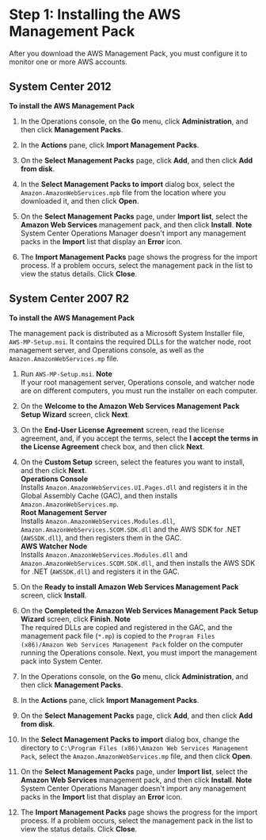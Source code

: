 # Step 1: Installing the AWS Management Pack<a name="ConfiguringAWSmp"></a>

After you download the AWS Management Pack, you must configure it to monitor one or more AWS accounts\.

## System Center 2012<a name="install-2012"></a>

**To install the AWS Management Pack**

1. In the Operations console, on the **Go** menu, click **Administration**, and then click **Management Packs**\.

1. In the **Actions** pane, click **Import Management Packs**\.

1. On the **Select Management Packs** page, click **Add**, and then click **Add from disk**\.

1. In the **Select Management Packs to import** dialog box, select the `Amazon.AmazonWebServices.mpb` file from the location where you downloaded it, and then click **Open**\.

1. On the **Select Management Packs** page, under **Import list**, select the **Amazon Web Services** management pack, and then click **Install**\.
**Note**  
System Center Operations Manager doesn't import any management packs in the **Import** list that display an **Error** icon\.

1. The **Import Management Packs** page shows the progress for the import process\. If a problem occurs, select the management pack in the list to view the status details\. Click **Close**\.

## System Center 2007 R2<a name="install-2007"></a>

**To install the AWS Management Pack**

The management pack is distributed as a Microsoft System Installer file, `AWS-MP-Setup.msi`\. It contains the required DLLs for the watcher node, root management server, and Operations console, as well as the `Amazon.AmazonWebServices.mp` file\.

1. Run `AWS-MP-Setup.msi`\.
**Note**  
If your root management server, Operations console, and watcher node are on different computers, you must run the installer on each computer\.

1. On the **Welcome to the Amazon Web Services Management Pack Setup Wizard** screen, click **Next**\.

1. On the **End\-User License Agreement** screen, read the license agreement, and, if you accept the terms, select the **I accept the terms in the License Agreement** check box, and then click **Next**\.

1. On the **Custom Setup** screen, select the features you want to install, and then click **Next**\.  
**Operations Console**  
Installs `Amazon.AmazonWebServices.UI.Pages.dll` and registers it in the Global Assembly Cache \(GAC\), and then installs `Amazon.AmazonWebServices.mp`\.  
**Root Management Server**  
Installs `Amazon.AmazonWebServices.Modules.dll`, `Amazon.AmazonWebServices.SCOM.SDK.dll` and the AWS SDK for \.NET \(`AWSSDK.dll`\), and then registers them in the GAC\.  
**AWS Watcher Node**  
Installs `Amazon.AmazonWebServices.Modules.dll` and `Amazon.AmazonWebServices.SCOM.SDK.dll`, and then installs the AWS SDK for \.NET \(`AWSSDK.dll`\) and registers it in the GAC\.

1. On the **Ready to install Amazon Web Services Management Pack** screen, click **Install**\.

1. On the **Completed the Amazon Web Services Management Pack Setup Wizard** screen, click **Finish**\.
**Note**  
The required DLLs are copied and registered in the GAC, and the management pack file \(`*.mp`\) is copied to the `Program Files (x86)/Amazon Web Services Management Pack` folder on the computer running the Operations console\. Next, you must import the management pack into System Center\.

1. In the Operations console, on the **Go** menu, click **Administration**, and then click **Management Packs**\.

1. In the **Actions** pane, click **Import Management Packs**\.

1. On the **Select Management Packs** page, click **Add**, and then click **Add from disk**\.

1. In the **Select Management Packs to import** dialog box, change the directory to `C:\Program Files (x86)\Amazon Web Services Management Pack`, select the `Amazon.AmazonWebServices.mp` file, and then click **Open**\.

1. On the **Select Management Packs** page, under **Import list**, select the **Amazon Web Services** management pack, and then click **Install**\.
**Note**  
System Center Operations Manager doesn't import any management packs in the **Import** list that display an **Error** icon\.

1. The **Import Management Packs** page shows the progress for the import process\. If a problem occurs, select the management pack in the list to view the status details\. Click **Close**\.